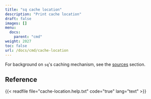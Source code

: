 ```yaml
---
title: "sq cache location"
description: "Print cache location"
draft: false
images: []
menu:
  docs:
    parent: "cmd"
weight: 2027
toc: false
url: /docs/cmd/cache-location
---
```


For background on `sq`'s caching mechanism, see the [sources](/docs/source#cache) section.

## Reference

{{< readfile file="cache-location.help.txt" code="true" lang="text" >}}
